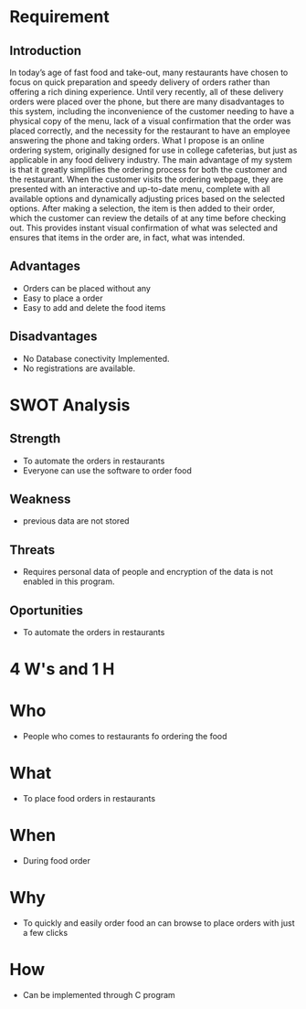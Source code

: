 # Requirement 
## Introduction
In today’s age of fast food and take-out, many restaurants have chosen to focus on quick preparation and speedy delivery of orders rather than offering a rich dining experience. Until very recently, all of these delivery orders were placed over the phone, but there are many disadvantages to this system, including the inconvenience of the customer needing to have a physical copy of the menu, lack of a visual confirmation that the order was placed correctly, and the necessity for the restaurant to have an employee answering the phone and taking orders. What I propose is an online ordering system, originally designed for use in college cafeterias, but just as applicable in any food delivery industry. The main advantage of my system is that it greatly simplifies the ordering process for both the customer and the restaurant. When the customer visits the ordering webpage, they are presented with an interactive and up-to-date menu, complete with all available options and dynamically adjusting prices based on the selected options. After making a selection, the item is then added to their order, which the customer can review the details of at any time before checking out. This provides instant visual confirmation of what was selected and ensures that items in the order are, in fact, what was intended.

## Advantages
* Orders can be placed without any 
* Easy to place a order
* Easy to add and delete the food items

## Disadvantages
* No Database conectivity Implemented.
* No registrations are available.

# SWOT Analysis

## Strength
* To automate the orders in restaurants
* Everyone can use the software to order food 

## Weakness
* previous data are not stored

## Threats
* Requires personal data of people and encryption of the data is not enabled in this program.

## Oportunities
* To automate the orders in restaurants
 
# 4 W's and 1 H

# Who
* People who comes to restaurants fo ordering the food
# What
* To place food orders in restaurants
# When
* During food order
# Why
* To quickly and easily order food an can browse to place orders with just a few clicks

# How
* Can be implemented through C program








